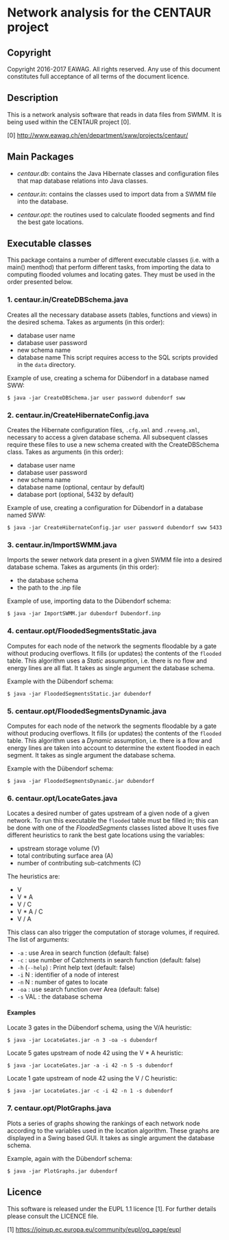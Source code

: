 Network analysis for the CENTAUR project
=====================================


Copyright
-------------------------------------------------------------------------------

Copyright 2016-2017 EAWAG. All rights reserved. 
Any use of this document constitutes full acceptance of all terms of the 
document licence.

Description
-------------------------------------------------------------------------------

This is a network analysis software that reads in data files from SWMM.
It is being used within the CENTAUR project [0].

[0] http://www.eawag.ch/en/department/sww/projects/centaur/

Main Packages
-------------------------------------------------------------------------------

 - *centaur.db*: contains the Java Hibernate classes and configuration files that 
   map database relations into Java classes.
   
 - *centaur.in*: contains the classes used to import data from a SWMM file into 
   the database.   

 - *centaur.opt*: the routines used to calculate flooded segments and find the
   best gate locations.

Executable classes
-------------------------------------------------------------------------------

This package contains a number of different executable classes (i.e. with a 
main() menthod) that perform different tasks, from importing the data to 
computing flooded volumes and locating gates. They must be used in the order 
presented below.

### 1. centaur.in/CreateDBSchema.java

Creates all the necessary database assets (tables, functions and views) in the 
desired schema. Takes as arguments (in this order):
 - database user name
 - database user password
 - new schema name 
 - database name
This script requires access to the SQL scripts provided in the `data` directory. 
 
Example of use, creating a schema for Dübendorf in a database named SWW:

`$ java -jar CreateDBSchema.jar user password dubendorf sww`


 
### 2. centaur.in/CreateHibernateConfig.java

Creates the Hibernate configuration files, `.cfg.xml` and `.reveng.xml`, 
necessary to access a given database schema. All subsequent classes require 
these files to use a new schema created with the CreateDBSchema class.  Takes 
as arguments (in this order):
 - database user name
 - database user password
 - new schema name 
 - database name (optional, centaur by default)
 - database port (optional, 5432 by default)
  
Example of use, creating a configuration for Dübendorf in a database named SWW:

`$ java -jar CreateHibernateConfig.jar user password dubendorf sww 5433`

### 3. centaur.in/ImportSWMM.java

Imports the sewer network data present in a given SWMM file into a desired 
database schema. Takes as arguments (in this order): 
 - the database schema 
 - the path to the .inp file 
 
Example of use, importing data to the Dübendorf schema:

`$ java -jar ImportSWMM.jar dubendorf Dubendorf.inp`

### 4. centaur.opt/FloodedSegmentsStatic.java

Computes for each node of the network the segments floodable by a gate without 
producing overflows. It fills (or updates) the contents of the `flooded` table. 
This algorithm uses a *Static* assumption, i.e. there is no flow and energy 
lines are all flat. It takes as single argument the database schema.

Example with the Dübendorf schema:

`$ java -jar FloodedSegmentsStatic.jar dubendorf`

### 5. centaur.opt/FloodedSegmentsDynamic.java

Computes for each node of the network the segments floodable by a gate without 
producing overflows. It fills (or updates) the contents of the `flooded` table. 
This algorithm uses a *Dynamic* assumption, i.e. there is a flow and energy 
lines are taken into account to determine the extent flooded in each segment. 
It takes as single argument the database schema.

Example with the Dübendorf schema:

`$ java -jar FloodedSegmentsDynamic.jar dubendorf`

### 6. centaur.opt/LocateGates.java

Locates a desired number of gates upstream of a given node of a given network.
To run this executable the `flooded` table must be filled in; this can be done 
with one of the *FloodedSegments* classes listed above It uses five different 
heuristics to rank the best gate locations using the variables:
 - upstream storage volume (V)
 - total contributing surface area (A)
 - number of contributing sub-catchments (C)

The heuristics are:
 - V 
 - V * A
 - V / C
 - V * A / C
 - V / A 

This class can also trigger the computation of storage volumes, if required.
The list of arguments:

 - `-a`          : use Area in search function (default: false)
 - `-c`          : use number of Catchments in search function (default: false)
 - `-h` (`--help`) : Print help text (default: false)
 - `-i` N        : identifier of a node of interest
 - `-n` N        : number of gates to locate
 - `-oa`         : use search function over Area (default: false)
 - `-s` VAL      : the database schema
 
#### Examples 
 
Locate 3 gates in the Dübendorf schema, using the V/A heuristic:

`$ java -jar LocateGates.jar -n 3 -oa -s dubendorf`

Locate 5 gates upstream of node 42 using the V * A heuristic:

`$ java -jar LocateGates.jar -a -i 42 -n 5 -s dubendorf` 

Locate 1 gate upstream of node 42 using the V / C heuristic:

`$ java -jar LocateGates.jar -c -i 42 -n 1 -s dubendorf` 


### 7. centaur.opt/PlotGraphs.java

Plots a series of graphs showing the rankings of each network node according to
the variables used in the location algorithm. These graphs are displayed in a 
Swing based GUI. It takes as single argument the database schema. 

Example, again with the Dübendorf schema:

`$ java -jar PlotGraphs.jar dubendorf`

Licence
-------------------------------------------------------------------------------

This software is released under the EUPL 1.1 licence [1]. For further details please 
consult the LICENCE file.

[1] https://joinup.ec.europa.eu/community/eupl/og_page/eupl
